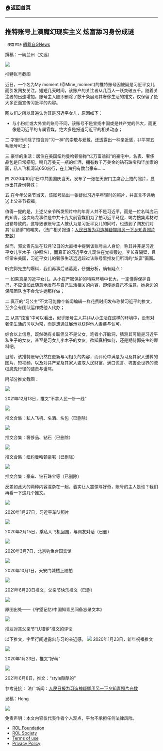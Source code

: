 ###  [:house:返回首頁](https://github.com/ourhimalayas/txt)
---


## 推特账号上演魔幻现实主义 炫富舔习身份成谜
` 澳喜农场` [轉載自GNews](https://gnews.org/zh-hans/1757177/)

撰稿：一碗兰州（文远）

![](https://assets.gnews.org/wp-content/uploads/2021/12/1-176.png)

推特账号截图

近日，一个名为My moment (@Mine\_moment)的推特账号因被疑是习近平女儿而引发网友关注，短短几天时间，该账户的关注者从几百人一跃突破五千。随着关注者的迅速增加，账号主人随即删除了数十条展现其奢侈生活的推文，仅保留了绝大多正面宣传习近平的内容。

网友们之所以普遍认为其是习近平女儿，原因如下：

- 与小粉红或大外宣的账号不同，该账号不是宣扬中国或是共产党的伟大，而更像是习近平的专属官媒，绝大多是报道习近平的相关动态；


二.字里行间除了饱含对“习一神”的崇敬与爱戴，还透露出一种亲近感，非平常五毛账号可比；

三.豪华的生活：居住在美国纽约曼哈顿俗称“亿万富翁街”的豪宅中，名表、奢侈品包是日常搭配，喝几万美元一瓶的红酒，拥有数千万美金的钻石珠宝和毕加索的画，私人飞机湾流650出行，在上海拥有数台豪车……

四.2020年10月1日中共国国庆当天，发布了一张在天安门主席台上拍的照片，显示出其身份特殊；

五.在今年父亲节当天，该账号贴出一张疑似习近平年轻时的照片，并直言不讳地送上父亲节祝福。

值得一提的是，上述父亲节所发照片中的年青人并不是习近平，而是一位名叫庞沄的知青，这次乌龙事件是中共十九大前官媒们为了拍习近平马屁，竭力搜集素材时出错导致的。这导致该账号主人被认为是习近平女儿的同时，也遭到了网友们对其“认错爹”的嘲笑。（法广相关报道：[人民日报为习造神疑挪用另一下乡知青照片充数](https://www.rfi.fr/cn/%E4%B8%AD%E5%9B%BD/20170324-%E4%BA%BA%E6%B0%91%E6%97%A5%E6%8A%A5%E4%B8%BA%E4%B9%A0%E9%80%A0%E7%A5%9E%E7%96%91%E6%8C%AA%E7%94%A8%E5%8F%A6%E4%B8%80%E4%B8%8B%E4%B9%A1%E7%9F%A5%E9%9D%92%E7%85%A7%E7%89%87%E5%85%85%E6%95%B0)）

然而，郭文贵先生在12月12日的大直播中提到该账号主人身份，称其并非是习近平女儿李木子（护照名），而真正的习近平女儿现住在党校旁边，李长春隔壁，且经常来美国，习近平女儿的奢侈生活远远超过该账号里推友们所谓的“炫富”画面。

听完郭先生的爆料，我们再事后诸葛亮，仔细分析，确有疑点：

一.如果真是习近平女儿，从小在严密保护的特殊环境中长大，一定懂得保护自己，不应该如此随意地发布与自己生活相关的内容，即便她自己不注意，她身边的保障团队也不会允许她那样做；

二.真正的“习公主”不太可能像个新闻编辑一样花费时间发布称赞习近平的推文，至少会有团队运作或他人代办；

三.从其“炫富”中可以看出，似乎账号主人并非从小生活在这样的环境中，没有对奢侈生活的习以为常，而是想通过展示以获得他人羡慕与认可。

综合以上信息，既然确有关联但又不是父女，笔者小开脑洞，猜测其可能是习近平私生子的女友，甚至是习女儿李木子的女友。欲知真相如何，还是期待郭先生的爆料吧。

目前，该推特账号仍然在更新与习相关的内容，而评论中满是为习及其家人送葬的图片、短视频，以及对共产党及其家人盗取人民财富、满口谎言、坑害全世界的流氓魔鬼行径的谴责与谩骂。

附部分推文截图：

![](https://assets.gnews.org/wp-content/uploads/2021/12/2-48.png)

2021年12月13日，推文“不拿人民一针一线”

![](https://assets.gnews.org/wp-content/uploads/2021/12/3-36.jpg)

推文合集：私人飞机、名酒、名包（已删除）

![](https://assets.gnews.org/wp-content/uploads/2021/12/4-24.jpg)

推文合集：奢侈品、钻石（已删除）

![](https://assets.gnews.org/wp-content/uploads/2021/12/5-22.jpg)

推文合集：纽约曼哈顿豪宅（已删除）

![](https://assets.gnews.org/wp-content/uploads/2021/12/6-27.jpg)

推文合集：豪车、钻石珠宝等（已删除）

反差如此大的两种内容混杂在一起，着实让人震惊与好奇，账号的主人是谁？我们再看一下这几个推文。

![](https://assets.gnews.org/wp-content/uploads/2021/12/7-7.png)

2020年1月27日，习近平车队照片

![](https://assets.gnews.org/wp-content/uploads/2021/12/8-9.png)

2020年2月15日，乘私人飞机回国，与网友对话（已删）

![](https://assets.gnews.org/wp-content/uploads/2021/12/9-5.png)

2020年3月7日，北京钓鱼台国宾馆

![](https://assets.gnews.org/wp-content/uploads/2021/12/10-6.png)

2020年10月1日，天安门城楼上随拍

![](https://assets.gnews.org/wp-content/uploads/2021/12/11-6.png)

2021年6月20日推文，父亲节快乐推文（已删）

![](https://assets.gnews.org/wp-content/uploads/2021/12/12-3.png)

原图出处——《守望记忆/中国知青民间备忘录文本》

![](https://assets.gnews.org/wp-content/uploads/2021/12/13-3.png)

推友对其父亲节“认错爹”推文的评论

以下推文，字里行间透露出与习的亲近感。
![](https://assets.gnews.org/wp-content/uploads/2021/12/14-3.png)
2020年1月23日，新年祝福推文

![](https://assets.gnews.org/wp-content/uploads/2021/12/15-2.png)

2020年1月23日，推文“好萌”

![](https://assets.gnews.org/wp-content/uploads/2021/12/16-2.png)

2021年6月8日，推文：“style酷酷的”

参考链接：
法广新闻：[人民日报为习造神疑挪用另一下乡知青照片充数](https://www.rfi.fr/cn/%E4%B8%AD%E5%9B%BD/20170324-%E4%BA%BA%E6%B0%91%E6%97%A5%E6%8A%A5%E4%B8%BA%E4%B9%A0%E9%80%A0%E7%A5%9E%E7%96%91%E6%8C%AA%E7%94%A8%E5%8F%A6%E4%B8%80%E4%B8%8B%E4%B9%A1%E7%9F%A5%E9%9D%92%E7%85%A7%E7%89%87%E5%85%85%E6%95%B0)

发稿：Hong

![](https://assets.gnews.org/wp-content/uploads/2021/12/澳喜图标2-1-1.jpg)

 

免责声明：本文内容仅代表作者个人观点，平台不承担任何法律风险。

- [ROL Foundation](https://rolfoundation.org/)
- [ROL Society](https://rolsociety.org/)
- [Terms of use](https://gnews.org/terms-of-use-3/)
- [Privacy Policy](https://gnews.org/privacy-policy/)
